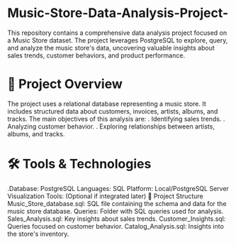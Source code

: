 # Music-Store-Data-Analysis-Project-
This repository contains a comprehensive data analysis project focused on a Music Store dataset. The project leverages PostgreSQL to explore, query, and analyze the music store's data, uncovering valuable insights about sales trends, customer behaviors, and product performance. 

# 📁 Project Overview
The project uses a relational database representing a music store. It includes structured data about customers, invoices, artists, albums, and tracks. The main objectives of this analysis are:
. Identifying sales trends.
. Analyzing customer behavior.
. Exploring relationships between artists, albums, and tracks.
# 🛠️ Tools & Technologies
.Database: PostgreSQL
Languages: SQL
Platform: Local/PostgreSQL Server
Visualization Tools: (Optional if integrated later)
📂 Project Structure
Music_Store_database.sql: SQL file containing the schema and data for the music store database.
Queries: Folder with SQL queries used for analysis.
Sales_Analysis.sql: Key insights about sales trends.
Customer_Insights.sql: Queries focused on customer behavior.
Catalog_Analysis.sql: Insights into the store's inventory.
